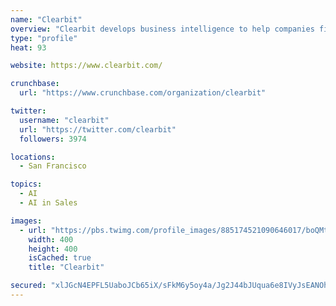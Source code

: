 ```yaml
---
name: "Clearbit"
overview: "Clearbit develops business intelligence to help companies find more information of customers in order to increase sales and reduce fraud."
type: "profile"
heat: 93

website: https://www.clearbit.com/

crunchbase:
  url: "https://www.crunchbase.com/organization/clearbit"

twitter:
  username: "clearbit"
  url: "https://twitter.com/clearbit"
  followers: 3974

locations:
  - San Francisco

topics:
  - AI
  - AI in Sales

images:
  - url: "https://pbs.twimg.com/profile_images/885174521090646017/boQMtD4j_400x400.jpg"
    width: 400
    height: 400
    isCached: true
    title: "Clearbit"

secured: "xlJGcN4EPFL5UaboJCb65iX/sFkM6y5oy4a/Jg2J44bJUqua6e8IVyJsEANOhReYcNBPJT9sAks7tmfBKtcOzIkIFUW3rVkkyZsX0djNj5g7VbE9Fzpj7H5PKBEPuO0I/5TFskacsSOHoW+KWgY9JacUky/EKyXBXFa47gIHfxdW9/fwXr9nxpsQ9PaFnQTcP8eQf3I8BofYcF0KP91zPfpg5Klo169DfuvURgYBvJ7B1zO4TxUCsUXfbQijEGKu+XdYobbkFMR9WnIu+mg/n/DNtO5CHqMdMr+7f6GavyAYwMdQVEKaKPFglVrfxTTYv7KsASjbi2zwyzPuKryq81aZHxwqrzM2yQ/BkXA67LRWGyvMHs4RkucLmKv2bFKVfFK3jHaQkSMGYKmY1MlVCHfqvt0XQ835u6RzxVcB1Tk=;S4CkJiMuRFS+RkXDfx1tZQ=="
---
```


